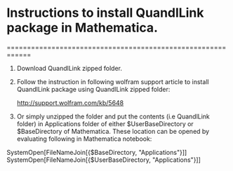 # Instructions to install QuandlLink package in Mathematica. 
============================================================
1. Download QuandlLink zipped folder.
2. Follow the instruction in following wolfram support article to install QuandlLink package using QuandlLink zipped folder:
    
     http://support.wolfram.com/kb/5648

3. Or simply unzipped the folder and put the contents (i.e QuandlLink folder)  in Applications folder of either $UserBaseDirectory or $BaseDirectory of Mathematica. These location can be opened by evaluating following in Mathematica notebook:

SystemOpen[FileNameJoin[{$BaseDirectory, "Applications"}]]
SystemOpen[FileNameJoin[{$UserBaseDirectory, "Applications"}]]
